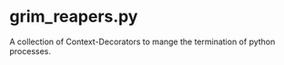 # grim_reapers.py
A collection of Context-Decorators to mange the termination of python processes. 
